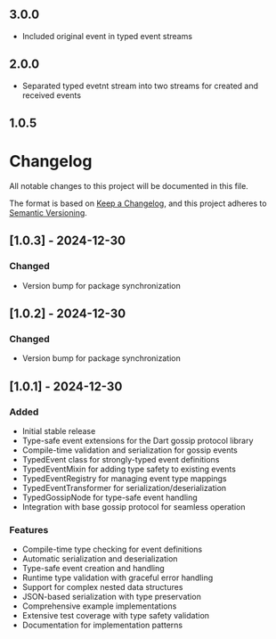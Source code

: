 ## 3.0.0

 - Included original event in typed event streams

## 2.0.0

 - Separated typed evetnt stream into two streams for created and received events

## 1.0.5

# Changelog

All notable changes to this project will be documented in this file.

The format is based on [Keep a Changelog](https://keepachangelog.com/en/1.0.0/),
and this project adheres to [Semantic Versioning](https://semver.org/spec/v2.0.0.html).

## [1.0.3] - 2024-12-30

### Changed
- Version bump for package synchronization

## [1.0.2] - 2024-12-30

### Changed
- Version bump for package synchronization

## [1.0.1] - 2024-12-30

### Added
- Initial stable release
- Type-safe event extensions for the Dart gossip protocol library
- Compile-time validation and serialization for gossip events
- TypedEvent class for strongly-typed event definitions
- TypedEventMixin for adding type safety to existing events
- TypedEventRegistry for managing event type mappings
- TypedEventTransformer for serialization/deserialization
- TypedGossipNode for type-safe event handling
- Integration with base gossip protocol for seamless operation

### Features
- Compile-time type checking for event definitions
- Automatic serialization and deserialization
- Type-safe event creation and handling
- Runtime type validation with graceful error handling
- Support for complex nested data structures
- JSON-based serialization with type preservation
- Comprehensive example implementations
- Extensive test coverage with type safety validation
- Documentation for implementation patterns